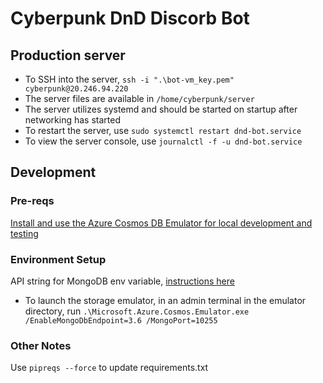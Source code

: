 # Cyberpunk DnD Discorb Bot

## Production server

- To SSH into the server, `ssh -i ".\bot-vm_key.pem" cyberpunk@20.246.94.220`
- The server files are available in `/home/cyberpunk/server`
- The server utilizes systemd and should be started on startup after networking has started
- To restart the server, use `sudo systemctl restart dnd-bot.service`
- To view the server console, use `journalctl -f -u dnd-bot.service`

## Development

### Pre-reqs
[Install and use the Azure Cosmos DB Emulator for local development and testing](https://learn.microsoft.com/en-us/azure/cosmos-db/local-emulator?tabs=ssl-netstd21)

### Environment Setup

API string for MongoDB env variable, [instructions here](https://learn.microsoft.com/en-us/azure/cosmos-db/local-emulator?tabs=ssl-netstd21#api-for-mongodb)
- To launch the storage emulator, in an admin terminal in the emulator directory, run `.\Microsoft.Azure.Cosmos.Emulator.exe /EnableMongoDbEndpoint=3.6 /MongoPort=10255`

### Other Notes

Use `pipreqs --force` to update requirements.txt